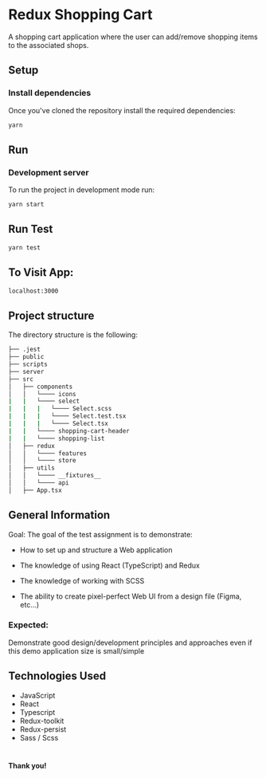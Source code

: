 # Redux Shopping Cart

A shopping cart application where the user can add/remove shopping items to the associated shops.

## Setup

### Install dependencies

Once you've cloned the repository install the required dependencies:

```sh
yarn
```

## Run

### Development server

To run the project in development mode run:

```sh
yarn start
```

## Run Test

```sh
yarn test
```

## To Visit App:

```sh
localhost:3000
```

## Project structure

The directory structure is the following:

```sh
├── .jest
├── public
├── scripts
├── server
├── src
│   ├── components
│   │   └──── icons
|   |   └──── select
|   |   |   └──── Select.scss
|   |   |   └──── Select.test.tsx
|   |   |   └──── Select.tsx
|   |   └──── shopping-cart-header
|   |   └──── shopping-list
│   ├── redux
│   │   └──── features
│   │   └──── store
│   ├── utils
│   │   └──── __fixtures__
│   │   └──── api
│   ├── App.tsx

```

## General Information

Goal: The goal of the test assignment is to demonstrate:

- How to set up and structure a Web application

- The knowledge of using React (TypeScript) and Redux

- The knowledge of working with SCSS

- The ability to create pixel-perfect Web UI from a design file (Figma, etc...)

### Expected:

Demonstrate good design/development principles and approaches even if this demo application size is small/simple

## Technologies Used

- JavaScript
- React
- Typescript
- Redux-toolkit
- Redux-persist
- Sass / Scss

#

#### Thank you!

###
